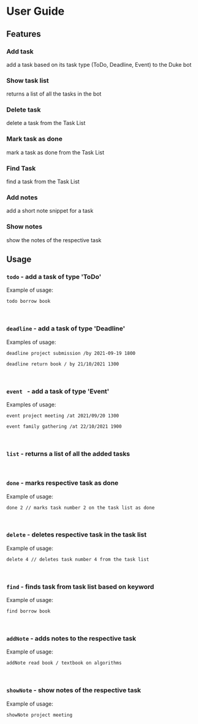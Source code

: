 # User Guide

## Features 

### Add task

add a task based on its task type (ToDo, Deadline, Event) to the Duke bot

### Show task list

returns a list of all the tasks in the bot


### Delete task

delete a task from the Task List

### Mark task as done

mark a task as done from the Task List

### Find Task

find a task from the Task List

### Add notes

add a short note snippet for a task 

### Show notes

show the notes of the respective task

## Usage

### `todo` - add a task of type 'ToDo'

Example of usage: 

`todo borrow book`

<br />

### `deadline` - add a task of type 'Deadline'

Examples of usage:

`deadline project submission /by 2021-09-19 1800`

`deadline return book / by 21/10/2021 1300`

<br />

### `event ` - add a task of type 'Event'

Examples of usage:

`event project meeting /at 2021/09/20 1300`

`event family gathering /at 22/10/2021 1900`

<br />

### `list` - returns a list of all the added tasks
<br />

### `done` - marks respective task as done

Example of usage:

`done 2 // marks task number 2 on the task list as done`

<br />

### `delete` - deletes respective task in the task list

Example of usage:

`delete 4 // deletes task number 4 from the task list`

<br />

### `find` - finds task from task list based on keyword

Example of usage:

`find borrow book`

<br />

### `addNote` - adds notes to the respective task 

Example of usage:

`addNote read book / textbook on algorithms`

<br />

### `showNote` - show notes of the respective task

Example of usage:

`showNote project meeting`
